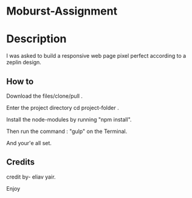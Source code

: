# Moburst-Assignment

# Description

I was asked to build a responsive web page pixel perfect according to a zeplin design.

## How to

Download the files/clone/pull .

Enter the project directory cd project-folder  .

Install the node-modules by running "npm install".

Then run the command : "gulp" on the Terminal.

And your'e all set.




## Credits

credit by- eliav yair.

Enjoy

